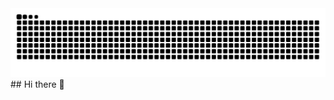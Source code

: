<div align="center">
  <img src="https://github.com/LRkms/LRkms/blob/output/github-contribution-grid-snake.svg">
</div>
## Hi there 👋

<!--
**LRkms/LRkms** is a ✨ _special_ ✨ repository because its `README.md` (this file) appears on your GitHub profile.

Here are some ideas to get you started:

- 🔭 I’m currently working on ...
- 🌱 I’m currently learning ...
- 👯 I’m looking to collaborate on ...
- 🤔 I’m looking for help with ...
- 💬 Ask me about ...
- 📫 How to reach me: ...
- 😄 Pronouns: ...
- ⚡ Fun fact: ...
-->
